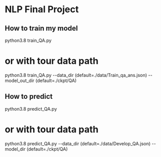 # NLP Final Project

## How to train my model
python3.8 train_QA.py
# or with tour data path
python3.8 train_QA.py --data_dir (default=./data/Train_qa_ans.json) --model_out_dir (default=./ckpt/QA)


## How to predict
python3.8 predict_QA.py
# or with tour data path
python3.8 predict_QA.py --data_dir (default=./data/Develop_QA.json) --model_dir (default=./ckpt/QA)